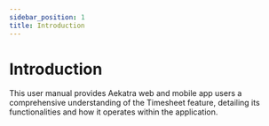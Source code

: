 ```yaml
---
sidebar_position: 1
title: Introduction
---
```


# Introduction

This user manual provides Aekatra web and mobile app users a comprehensive understanding of
the Timesheet feature, detailing its functionalities and how it operates within the application.
